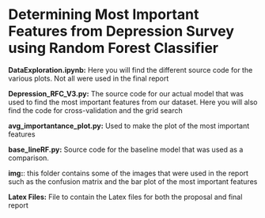 # Determining Most Important Features from Depression Survey using Random Forest Classifier

**DataExploration.ipynb:** Here you will find the different source code for the various plots. Not all were used in the final report

**Depression_RFC_V3.py:** The source code for our actual model that was used to find the most important features from our dataset. Here you will also find the
code for cross-validation and the grid search

**avg_importantance_plot.py:** Used to make the plot of the most important features

**base_lineRF.py:** Source code for the baseline model that was used as a comparison.

**img:**: this folder contains some of the images that were used in the report such as the confusion matrix and the bar plot of the most important features

**Latex Files:** File to contain the Latex files for both the proposal and final report

